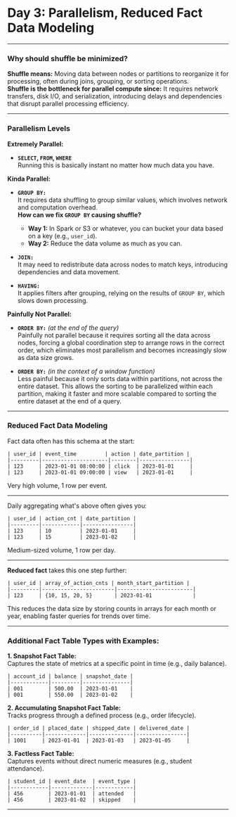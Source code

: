# Day 3: Parallelism, Reduced Fact Data Modeling

---

### Why should shuffle be minimized?
**Shuffle means:** Moving data between nodes or partitions to reorganize it for processing, often during joins, grouping, or sorting operations.  
**Shuffle is the bottleneck for parallel compute since:** It requires network transfers, disk I/O, and serialization, introducing delays and dependencies that disrupt parallel processing efficiency.

---

### Parallelism Levels

**Extremely Parallel:**  
- **`SELECT`, `FROM`, `WHERE`**  
  Running this is basically instant no matter how much data you have.

**Kinda Parallel:**  
- **`GROUP BY:`**  
  It requires data shuffling to group similar values, which involves network and computation overhead.  
  **How can we fix `GROUP BY` causing shuffle?**  
  - **Way 1:** In Spark or S3 or whatever, you can bucket your data based on a key (e.g., `user_id`).  
  - **Way 2:** Reduce the data volume as much as you can.

- **`JOIN:`**  
  It may need to redistribute data across nodes to match keys, introducing dependencies and data movement.

- **`HAVING:`**  
  It applies filters after grouping, relying on the results of `GROUP BY`, which slows down processing.

**Painfully Not Parallel:**  
- **`ORDER BY:`** *(at the end of the query)*  
  Painfully not parallel because it requires sorting all the data across nodes, forcing a global coordination step to arrange rows in the correct order, which eliminates most parallelism and becomes increasingly slow as data size grows.

- **`ORDER BY:`** *(in the context of a window function)*  
  Less painful because it only sorts data within partitions, not across the entire dataset. This allows the sorting to be parallelized within each partition, making it faster and more scalable compared to sorting the entire dataset at the end of a query.

---

### Reduced Fact Data Modeling

Fact data often has this schema at the start:  
```
| user_id | event_time         | action | date_partition |
|---------|---------------------|--------|----------------|
| 123     | 2023-01-01 08:00:00 | click  | 2023-01-01     |
| 123     | 2023-01-01 09:00:00 | view   | 2023-01-01     |
```
Very high volume, 1 row per event.

---

Daily aggregating what's above often gives you:  
```
| user_id | action_cnt | date_partition |
|---------|------------|----------------|
| 123     | 10         | 2023-01-01     |
| 123     | 15         | 2023-01-02     |
```
Medium-sized volume, 1 row per day.

---

**Reduced fact** takes this one step further:  
```
| user_id | array_of_action_cnts | month_start_partition |
|---------|-----------------------|------------------------|
| 123     | {10, 15, 20, 5}       | 2023-01-01             |
```
This reduces the data size by storing counts in arrays for each month or year, enabling faster queries for trends over time.

---

### Additional Fact Table Types with Examples:

**1. Snapshot Fact Table:**  
Captures the state of metrics at a specific point in time (e.g., daily balance).  
```
| account_id | balance | snapshot_date |
|------------|---------|---------------|
| 001        | 500.00  | 2023-01-01    |
| 001        | 550.00  | 2023-01-02    |
```

**2. Accumulating Snapshot Fact Table:**  
Tracks progress through a defined process (e.g., order lifecycle).  
```
| order_id | placed_date | shipped_date | delivered_date |
|----------|-------------|--------------|----------------|
| 1001     | 2023-01-01  | 2023-01-03   | 2023-01-05     |
```

**3. Factless Fact Table:**  
Captures events without direct numeric measures (e.g., student attendance).  
```
| student_id | event_date  | event_type |
|------------|-------------|------------|
| 456        | 2023-01-01  | attended   |
| 456        | 2023-01-02  | skipped    |
```

---


